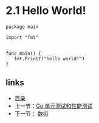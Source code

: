 # 2.1  Hello World!

```
package main

import "fmt"


func main() {
   fmt.Printf("hello world!")
}
```

## links

- [目录](/zh/preface.md)
- 上一节：[Go 单元测试和性能测试](/zh/1.9.md)
- 下一节： [数组](/zh/2.2.md)

